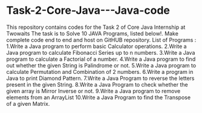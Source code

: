 # Task-2-Core-Java---Java-code
This repository contains codes for the Task 2 of Core Java Internship at Twowaits
The task is to Solve 10 JAVA Programs, listed below!.
Make complete code end to end and host on GitHUB repository.
List of Programs :
1.Write a Java program to perform basic Calculator operations.
2.Write a Java program to calculate Fibonacci Series up to n numbers.
3.Write a Java program to calculate a Factorial of a number.
4.Write a Java program to find out whether the given String is Palindrome or not.
5.Write a Java program to calculate Permutation and Combination of 2 numbers.
6.Write a program in Java to print Diamond Pattern.
7.Write a Java Program to reverse the letters present in the given String.
8.Write a Java Program to check whether the given array is Mirror Inverse or not.
9.Write a Java program to remove elements from an ArrayList
10.Write a Java Program to find the Transpose of a given Matrix.

